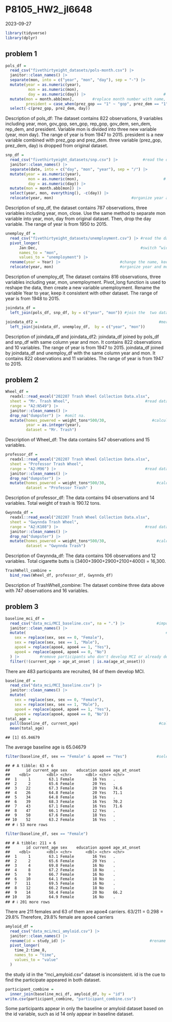 P8105_HW2_jl6648
================
2023-09-27

``` r
library(tidyverse)
library(dplyr)
```

## problem 1

``` r
pols_df = 
  read_csv("fivethirtyeight_datasets/pols-month.csv") |>                #read dataset and clean names 
  janitor::clean_names() |> 
  separate(mon, into = c("year", "mon", "day"), sep = "-") |>            #separate the month variable
  mutate(year = as.numeric(year),  
          mon = as.numeric(mon), 
          day = as.numeric(day)) |>                                  # change new variables to numeric 
  mutate(mon = month.abb[mon],        #replace month number with name, create a new variable president
         president = case_when(prez_gop == "1" ~ "gop", prez_dem == "1" ~ "dem")) |> 
  select(-c(prez_gop, prez_dem, day))                                                  # drop variable 
```

Description of pols_df: The dataset contains 822 observations, 9
variables including year, mon, gov_gop, sen_gop, rep_gop, gov_dem,
sen_dem, rep_dem, and president. Variable mon is divided into three new
variable (year, mon day). The range of year is from 1947 to 2015.
president is a new variable combined with prez_gop and prez_dem. three
variable (prez_gop, prez_dem, day) is dropped from original dataset.

``` r
snp_df =
  read_csv("fivethirtyeight_datasets/snp.csv") |>           #read the dataset and clean variable names.
  janitor::clean_names() |>
  separate(date, into = c("day", "mon", "year"), sep = "/") |>            #separate the month variable
  mutate(year = as.numeric(year), 
          mon = as.numeric(mon),                                     # change new variables to numeric 
          day = as.numeric(day)) |>
  mutate(mon = month.abb[mon]) |>                                      #replace month number with name
  select(year, mon, everything(), -c(day)) |>                                         # select columns 
  relocate(year, mon)                                  #organize year and month as the leading columns
```

Description of snp_df, the dataset contains 787 observations, three
variables including year, mon, close. Use the same method to separate
mon variable into year, mon, day from original dataset. Then, drop the
day variable. The range of year is from 1950 to 2015.

``` r
unemploy_df =
  read_csv("fivethirtyeight_datasets/unemployment.csv") |> #read the dataset and clean variable names.
  pivot_longer( 
      Jan:Dec,                                             #switch “wide” to “long” format
      names_to = "mon",
      values_to = "unemployment") |>
  rename(year = Year) |>                          #change the name, keep consistent with other dataset
  relocate(year, mon)                             #organize year and month as the leading columns
```

Description of unemploy_df, The dataset contains 816 observations, three
variables including year, mon, unemployment. Pivot_long function is used
to reshape the data, then create a new variable unemployment. Rename the
variable Year to year, keep it consistent with other dataset. The range
of year is from 1948 to 2015.

``` r
joindata_df =
  left_join(pols_df, snp_df, by = c("year", "mon")) #join the  two datasets by same column "year"&"mon"

joindata_df2 =                                                     #merging unemploy_df into the result
  left_join(joindata_df, unemploy_df,  by = c("year", "mon"))
```

Description of joindata_df and joindata_df2: joindata_df joined by
pols_df and snp_df with same column year and mon. It contains 822
observations and 10 variables. The range of year is from 1947 to 2015.
joindata_df joined by joindata_df and unemploy_df with the same column
year and mon. It contains 822 observations and 11 variables. The range
of year is from 1947 to 2015.

## problem 2

``` r
Wheel_df =
  readxl::read_excel("202207 Trash Wheel Collection Data.xlsx", 
  sheet = "Mr. Trash Wheel",                                 #read dataset with correct sheet and range
  range = "A2:N549") |>
  janitor::clean_names() |>                                                               #clean names 
  drop_na("dumpster") |>  #omit na. 
  mutate(homes_powered = weight_tons*500/30,                    #calculate the homes_powered variable 
         year = as.integer(year), 
         dataset = "Mr. Trash")                                                  #specify the dataset 
```

Description of Wheel_df: The data contains 547 observations and 15
variables.

``` r
professor_df =
  readxl::read_excel("202207 Trash Wheel Collection Data.xlsx",
  sheet = "Professor Trash Wheel",
  range = "A2:M96") |>                                       #read dataset with correct sheet and range
  janitor::clean_names() |>                                                               #clean names 
  drop_na("dumpster") |>
  mutate(homes_powered = weight_tons*500/30,                      #calculate the homes_powered variable
         dataset = "Professor Trash" )                                             #specify the dataset
```

Description of professor_df: The data contains 94 observations and 14
variables. Total weight of trash is 190.12 tons.

``` r
Gwynnda_df =
  readxl::read_excel("202207 Trash Wheel Collection Data.xlsx",
  sheet = "Gwynnda Trash Wheel",
  range = "A2:K108") |>                                      #read dataset with correct sheet and range
  janitor::clean_names() |>                                                               #clean names 
  drop_na("dumpster") |>
  mutate(homes_powered = weight_tons*500/30,                      #calculate the homes_powered variable
         dataset = "Gwynnda Trash")                                               #specify the dataset
```

Description of Gwynnda_df: The data contains 106 observations and 12
variables. Total cigarette butts is (3400+3900+2900+2100+4000) = 16,300.

``` r
TrashWhell_combine =
  bind_rows(Wheel_df, professor_df, Gwynnda_df)                                 #combine these dataset 
```

Description of TrashWhell_combine: The dataset combine three data above
with 747 observations and 16 variables.

## problem 3

``` r
baseline_mci_df =
  read_csv("data_mci/MCI_baseline.csv", na = ".") |>              #import the dataset, read . as NA
  janitor::clean_names() |>
  mutate(                                                             #mutate sex and apoe4 variable 
    sex = replace(sex, sex == 0, "Female"),
    sex = replace(sex, sex == 1, "Male"),
    apoe4 = replace(apoe4, apoe4 == 1, "Yes"),
    apoe4 = replace(apoe4, apoe4 == 0, "No")
  ) |>         #remove participants who don't develop MCI or already developed MCI before study started
  filter(!(current_age > age_at_onset | is.na(age_at_onset)))
```

There are 483 participants are recruited, 94 of them develop MCI.

``` r
baseline_df =
  read_csv("data_mci/MCI_baseline.csv") |>                                     #same as previous chunk 
  janitor::clean_names() |>
  mutate(
    sex = replace(sex, sex == 0, "Female"),
    sex = replace(sex, sex == 1, "Male"),
    apoe4 = replace(apoe4, apoe4 == 1, "Yes"),
    apoe4 = replace(apoe4, apoe4 == 0, "No")) 
total_age =
  pull(baseline_df, current_age)                                   #calculate the mean of baseline age
  mean(total_age)
```

    ## [1] 65.04679

The average baseline age is 65.04679

``` r
filter(baseline_df, sex == "Female" & apoe4 == "Yes")             #select females who are apoe4 carrier
```

    ## # A tibble: 63 × 6
    ##       id current_age sex    education apoe4 age_at_onset
    ##    <dbl>       <dbl> <chr>      <dbl> <chr> <chr>       
    ##  1     1        63.1 Female        16 Yes   .           
    ##  2     2        65.6 Female        20 Yes   .           
    ##  3    22        67.3 Female        20 Yes   74.6        
    ##  4    26        64.8 Female        20 Yes   71.1        
    ##  5    34        64.8 Female        16 Yes   .           
    ##  6    39        68.3 Female        16 Yes   70.2        
    ##  7    43        67.1 Female        16 Yes   71.6        
    ##  8    47        66.1 Female        12 Yes   .           
    ##  9    50        67.6 Female        18 Yes   .           
    ## 10    52        63.2 Female        16 Yes   .           
    ## # ℹ 53 more rows

``` r
filter(baseline_df, sex == "Female")                                                     #select female
```

    ## # A tibble: 211 × 6
    ##       id current_age sex    education apoe4 age_at_onset
    ##    <dbl>       <dbl> <chr>      <dbl> <chr> <chr>       
    ##  1     1        63.1 Female        16 Yes   .           
    ##  2     2        65.6 Female        20 Yes   .           
    ##  3     4        69.8 Female        16 No    .           
    ##  4     8        67.2 Female        18 No    .           
    ##  5     9        66.7 Female        16 No    .           
    ##  6    10        64.1 Female        18 No    .           
    ##  7    11        69.5 Female        16 No    .           
    ##  8    12        66.2 Female        18 No    .           
    ##  9    14        58.4 Female        20 No    66.2        
    ## 10    16        64.9 Female        16 No    .           
    ## # ℹ 201 more rows

There are 211 females and 63 of them are apoe4 carriers. 63/211 = 0.298
= 29.8% Therefore, 29.8% female are apoe4 carriers

``` r
amyloid_df =
  read_csv("data_mci/mci_amyloid.csv") |>                                             #import dataset 
  janitor::clean_names() |>
  rename(id = study_id) |>                                     #rename to make the variable consistent
  pivot_longer(
    time_2:time_8,                                                            #make the dataset longer 
    names_to = "time",
    values_to = "value"
  )
```

the study id in the “mci_amyloid.csv” dataset is inconsistent. id is the
cue to find the participate appeared in both dataset.

``` r
participant_combine =
  inner_join(baseline_mci_df, amyloid_df, by = "id")                          #join two datasets by id 
write.csv(participant_combine, "participant_combine.csv")                             #export the data
```

Some participants appear in only the baseline or amyloid dataset based
on the id variable, such as id 14 only appear in baseline dataset.
